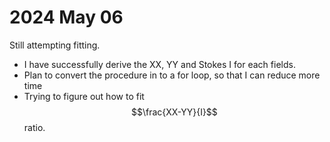 # 2024 May 06
Still attempting fitting.  
- I have successfully derive the XX, YY and Stokes I for each fields.
- Plan to convert the procedure in to a for loop, so that I can reduce more time
- Trying to figure out how to fit $$\frac{XX-YY}{I}$$ ratio.
